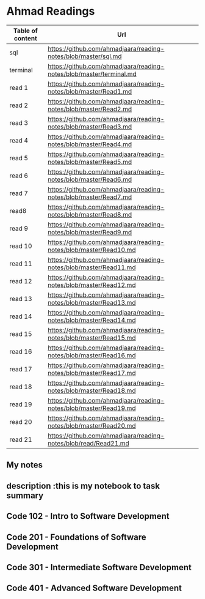 # Ahmad Readings

| Table of content | Url |
| ----------- | ----------- |
| sql |<https://github.com/ahmadjaara/reading-notes/blob/master/sql.md> |
| terminal | <https://github.com/ahmadjaara/reading-notes/blob/master/terminal.md> |
| read 1 | <https://github.com/ahmadjaara/reading-notes/blob/master/Read1.md> |
| read 2 | <https://github.com/ahmadjaara/reading-notes/blob/master/Read2.md> |
| read 3 | <https://github.com/ahmadjaara/reading-notes/blob/master/Read3.md> |
| read 4 | <https://github.com/ahmadjaara/reading-notes/blob/master/Read4.md> |
|read 5|<https://github.com/ahmadjaara/reading-notes/blob/master/Read5.md>|
|read 6|<https://github.com/ahmadjaara/reading-notes/blob/master/Read6.md>|
|read 7|<https://github.com/ahmadjaara/reading-notes/blob/master/Read7.md>|
|read8|<https://github.com/ahmadjaara/reading-notes/blob/master/Read8.md>|
|read 9|<https://github.com/ahmadjaara/reading-notes/blob/master/Read9.md>|
|read 10|<https://github.com/ahmadjaara/reading-notes/blob/master/Read10.md>|
|read 11|<https://github.com/ahmadjaara/reading-notes/blob/master/Read11.md>|
|read 12|<https://github.com/ahmadjaara/reading-notes/blob/master/Read12.md>|
|read 13|<https://github.com/ahmadjaara/reading-notes/blob/master/Read13.md>|
|read 14|<https://github.com/ahmadjaara/reading-notes/blob/master/Read14.md>|
|read 15|<https://github.com/ahmadjaara/reading-notes/blob/master/Read15.md>|
|read 16|<https://github.com/ahmadjaara/reading-notes/blob/master/Read16.md>|
|read 17|<https://github.com/ahmadjaara/reading-notes/blob/master/Read17.md>|
|read 18|<https://github.com/ahmadjaara/reading-notes/blob/master/Read18.md>|
|read 19|<https://github.com/ahmadjaara/reading-notes/blob/master/Read19.md>|
|read 20|<https://github.com/ahmadjaara/reading-notes/blob/master/Read20.md>|
|read 21|<https://github.com/ahmadjaara/reading-notes/blob/read/Read21.md>|

## My notes

## description :this is my notebook to task summary

## Code 102 - Intro to Software Development

## Code 201 - Foundations of Software Development

## Code 301 - Intermediate Software Development

## Code 401 - Advanced Software Development
